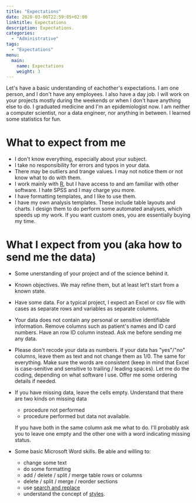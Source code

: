 ```yaml
---
title: "Expectations"
date: 2020-03-06T22:59:05+02:00
linktitle: Expectations
description: Expectations.
categories:
  - "Administrative"
tags:
  - "Expectations"
menu:
  main:
    name: Expectations
    weight: 3
---
```


Let's have a basic understanding of eachother's expectations. I am one person, and I don't have any employees. I also have a day job. I will work on your projects mostly during the weekends or when I don't have anything else to do. I graduated medicine and I'm an epidemiologist now. I am neither a computer scientist, nor a data engineer, nor anything in between. I learned some statistics for fun.

# What to expect from me

- I don't know everything, especially about your subject.
- I take no responsibility for errors and typos in your data. 
- There may be outliers and trange values. I may not notice them or not know what to do with them.
- I work mainly with [R](https://www.r-project.org/), but I have access to and am familiar with other software. I hate SPSS and I may charge you more.
- I have formatting templates, and I like to use them.
- I have my own analysis templates. These include table layouts and charts. I design them to do perform some automated analyses, which speeds up my work. If you want custom ones, you are essentially buying my time.

# What I expect from you (aka how to send me the data)

- Some unerstanding of your project and of the science behind it.
- Known objectives. We may refine them, but at least let't start from a known state.
- Have some data. For a typical project, I expect an Excel or csv file with cases as separate rows and variables as separate columns.
- Your data does not contain any personal or sensitive identifiable information. Remove columns such as patient's names and ID card numbers. Have an row ID column instead. Ask me before sending me any data.
- Please don't recode your data as numbers. If your data has "yes"/"no" columns, leave them as text and not change them as 1/0. The same for everything. Make sure the words are consistent (keep in mind that Excel is case-senitive and sensitive to trailing / leading spaces). Let me do the coding, depending on what software I use. Offer me some ordering details if needed. 
- If you have missing data, leave the cells empty. Understand that there are two kinds on missing data
    - procedure not performed
    - procedure performed but data not available.
    
    If you have both in the same column ask me what to do. I'll probably ask you to leave one empty and the other one with a word indicating missing status.
- Some basic Microsoft Word skills. Be able and willing to:
    - change some text
    - do some formatting
    - add / delete / split / merge table rows or columns
    - delete / split / merge / reorder sections
    - use [search and replace](https://support.office.com/en-us/article/find-and-replace-text-c6728c16-469e-43cd-afe4-7708c6c779b7)
    - understand the concept of [styles](https://support.office.com/en-us/article/customize-or-create-new-styles-d38d6e47-f6fc-48eb-a607-1eb120dec563).
    
